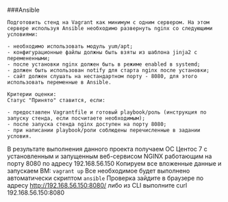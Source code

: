 ###Ansible
```
Подготовить стенд на Vagrant как минимум с одним сервером. На этом сервере используя Ansible необходимо развернуть nginx со следующими условиями:

- необходимо использовать модуль yum/apt;
- конфигурационные файлы должны быть взяты из шаблона jinja2 с перемененными;
- после установки nginx должен быть в режиме enabled в systemd;
- должен быть использован notify для старта nginx после установки;
- сайт должен слушать на нестандартном порту - 8080, для этого использовать переменные в Ansible.

Критерии оценки:
Статус "Принято" ставится, если:

- предоставлен Vagrantfile и готовый playbook/роль (инструкция по запуску стенда, если посчитаете необходимым);
- после запуска стенда nginx доступен на порту 8080;
- при написании playbook/роли соблюдены перечисленные в задании условия.
```

В результате выполнения данного проекта получаем ОС Центос 7 с установленным и запущенным веб-сервисом NGINX работающим на порту 8080 по адресу 192.168.56.150
Копируем все вложенные данные и запускаем ВМ: `vagrant up`
Все необходимое будет выполнено автоматически скриптом `ansible`
Проверка зайдите в браузере по адресу http://192.168.56.150:8080/ либо из CLI выполните curl 192.168.56.150:8080

